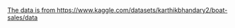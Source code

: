 [The data is from ](https://www.kaggle.com/datasets/karthikbhandary2/boat-sales/data)https://www.kaggle.com/datasets/karthikbhandary2/boat-sales/data
